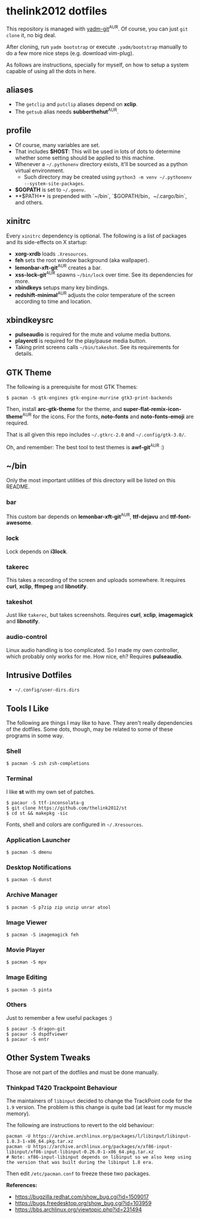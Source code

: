 # thelink2012 dotfiles

This repository is managed with [yadm-git](https://github.com/TheLocehiliosan/yadm)<sup>AUR</sup>. Of course, you can just `git clone` it, no big deal.

After cloning, run `yadm bootstrap` or execute `.yadm/bootstrap` manually to do a few more nice steps (e.g. download vim-plug).

As follows are instructions, specially for myself, on how to setup a system capable of using all the dots in here.

## aliases

 - The `getclip` and `putclip` aliases depend on **xclip**.
 - The `getsub` alias needs **subberthehut**<sup>AUR</sup>.

## profile

 - Of course, many variables are set.
 - That includes **$HOST**: This will be used in lots of dots to determine whether some setting should be applied to this machine.
 - Whenever a `~/.pythonenv` directory exists, it'll be sourced as a python virtual environment.
   - Such directory may be created using `python3 -m venv ~/.pythonenv --system-site-packages`.
 - **$GOPATH** is set to `~/.goenv`.
 - **$PATH** is prepended with `~/bin`, `$GOPATH/bin`, `~/.cargo/bin`, and others.

## xinitrc

Every `xinitrc` dependency is optional. The following is a list of packages and its side-effects on X startup:

 - **xorg-xrdb** loads `.Xresources`.
 - **feh** sets the root window background (aka wallpaper).
 - **lemonbar-xft-git**<sup>AUR</sup> creates a bar.
 - **xss-lock-git**<sup>AUR</sup> spawns `~/bin/lock` over time. See its dependencies for more.
 - **xbindkeys** setups many key bindings.
 - **redshift-minimal**<sup>AUR</sup> adjusts the color temperature of the screen according to time and location.

## xbindkeysrc

 - **pulseaudio** is required for the mute and volume media buttons.
 - **playerctl** is required for the play/pause media button.
 - Taking print screens calls `~/bin/takeshot`. See its requirements for details.

## GTK Theme


The following is a prerequisite for most GTK Themes:

```
$ pacman -S gtk-engines gtk-engine-murrine gtk3-print-backends 
```

Then, install **arc-gtk-theme** for the theme, and **super-flat-remix-icon-theme**<sup>AUR</sup> for the icons. For the fonts, **noto-fonts** and **noto-fonts-emoji** are required.

That is all given this repo includes `~/.gtkrc-2.0` and `~/.config/gtk-3.0/`. 

Oh, and remember: The best tool to test themes is **awf-git**<sup>AUR</sup> :)

## ~/bin

Only the most important utilities of this directory will be listed on this README.

### bar

This custom bar depends on **lemonbar-xft-git**<sup>AUR</sup>, **ttf-dejavu** and **ttf-font-awesome**.

### lock

Lock depends on **i3lock**.

### takerec

This takes a recording of the screen and uploads somewhere. It requires **curl**, **xclip**, **ffmpeg** and **libnotify**.

### takeshot

Just like `takerec`, but takes screenshots. Requires **curl**, **xclip**, **imagemagick** and **libnotify**.

### audio-control

Linux audio handling is too complicated. So I made my own controller, which probably only works for me. How nice, eh? Requires **pulseaudio**.

## Intrusive Dotfiles

 - `~/.config/user-dirs.dirs`

## Tools I Like

The following are things I may like to have. They aren't really dependencies of the dotfiles. Some dots, though, may be related to some of these programs in some way.

### Shell

```
$ pacman -S zsh zsh-completions
```

### Terminal

I like **st** with my own set of patches.

```
$ pacaur -S ttf-inconsolata-g
$ git clone https://github.com/thelink2012/st
$ cd st && makepkg -sic
```

Fonts, shell and colors are configured in `~/.Xresources`.

### Application Launcher

```
$ pacman -S dmenu
```

### Desktop Notifications

```
$ pacman -S dunst
```

### Archive Manager

```
$ pacman -S p7zip zip unzip unrar atool
```

### Image Viewer

```
$ pacman -S imagemagick feh
```

### Movie Player

```
$ pacman -S mpv
```

### Image Editing

```
$ pacman -S pinta
```

### Others

Just to remember a few useful packages :)

```
$ pacaur -S dragon-git
$ pacaur -S dspdfviewer
$ pacaur -S entr
```

## Other System Tweaks

Those are not part of the dotfiles and must be done manually.

### Thinkpad T420 Trackpoint Behaviour

The maintainers of `libinput` decided to change the TrackPoint code for the `1.9` version. The problem is this change is quite bad (at least for my muscle memory).

The following are instructions to revert to the old behaviour:

```
pacman -U https://archive.archlinux.org/packages/l/libinput/libinput-1.8.3-1-x86_64.pkg.tar.xz
pacman -U https://archive.archlinux.org/packages/x/xf86-input-libinput/xf86-input-libinput-0.26.0-1-x86_64.pkg.tar.xz
# Note: xf86-input-libinput depends on libinput so we also keep using the version that was built during the libinput 1.8 era.
```

Then edit `/etc/pacman.conf` to freeze these two packages.

**References:**

+ https://bugzilla.redhat.com/show_bug.cgi?id=1509017
+ https://bugs.freedesktop.org/show_bug.cgi?id=103959
+ https://bbs.archlinux.org/viewtopic.php?id=231494

